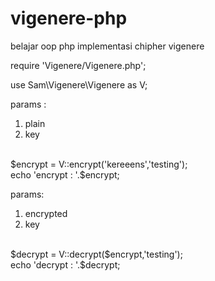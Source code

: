 # vigenere-php
belajar oop php implementasi chipher vigenere

require 'Vigenere/Vigenere.php'; <br>

use Sam\Vigenere\Vigenere as V; <br>

params : <br> 
1. plain
2. key
<br>
$encrypt = V::encrypt('kereeens','testing'); <br>
echo 'encrypt : '.$encrypt; <br>

params: <br>
1. encrypted
2. key 
<br>
$decrypt = V::decrypt($encrypt,'testing'); <br>
echo 'decrypt : '.$decrypt; <br>
 
